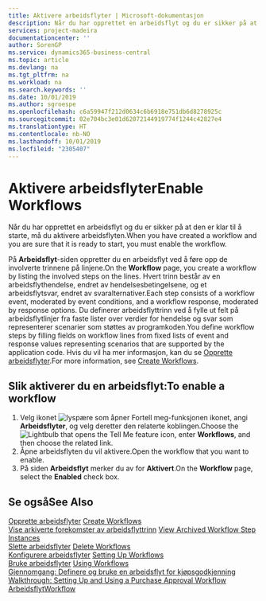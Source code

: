 ```yaml
---
title: Aktivere arbeidsflyter | Microsoft-dokumentasjon
description: Når du har opprettet en arbeidsflyt og du er sikker på at den er klar til å starte, må du aktivere arbeidsflyten.
services: project-madeira
documentationcenter: ''
author: SorenGP
ms.service: dynamics365-business-central
ms.topic: article
ms.devlang: na
ms.tgt_pltfrm: na
ms.workload: na
ms.search.keywords: ''
ms.date: 10/01/2019
ms.author: sgroespe
ms.openlocfilehash: c6a59947f212d0634c6b6918e751db6d8278925c
ms.sourcegitcommit: 02e704bc3e01d62072144919774f1244c42827e4
ms.translationtype: HT
ms.contentlocale: nb-NO
ms.lasthandoff: 10/01/2019
ms.locfileid: "2305407"
---
```

# <a name="enable-workflows"></a><span data-ttu-id="9dd81-103">Aktivere arbeidsflyter</span><span class="sxs-lookup"><span data-stu-id="9dd81-103">Enable Workflows</span></span>
<span data-ttu-id="9dd81-104">Når du har opprettet en arbeidsflyt og du er sikker på at den er klar til å starte, må du aktivere arbeidsflyten.</span><span class="sxs-lookup"><span data-stu-id="9dd81-104">When you have created a workflow and you are sure that it is ready to start, you must enable the workflow.</span></span>  

 <span data-ttu-id="9dd81-105">På **Arbeidsflyt**-siden oppretter du en arbeidsflyt ved å føre opp de involverte trinnene på linjene.</span><span class="sxs-lookup"><span data-stu-id="9dd81-105">On the **Workflow** page, you create a workflow by listing the involved steps on the lines.</span></span> <span data-ttu-id="9dd81-106">Hvert trinn består av en arbeidsflythendelse, endret av hendelsesbetingelsene, og et arbeidsflytsvar, endret av svaralternativer.</span><span class="sxs-lookup"><span data-stu-id="9dd81-106">Each step consists of a workflow event, moderated by event conditions, and a workflow response, moderated by response options.</span></span> <span data-ttu-id="9dd81-107">Du definerer arbeidsflyttrinn ved å fylle ut felt på arbeidsflytlinjer fra faste lister over verdier for hendelse og svar som representerer scenarier som støttes av programkoden.</span><span class="sxs-lookup"><span data-stu-id="9dd81-107">You define workflow steps by filling fields on workflow lines from fixed lists of event and response values representing scenarios that are supported by the application code.</span></span> <span data-ttu-id="9dd81-108">Hvis du vil ha mer informasjon, kan du se [Opprette arbeidsflyter](across-how-to-create-workflows.md).</span><span class="sxs-lookup"><span data-stu-id="9dd81-108">For more information, see [Create Workflows](across-how-to-create-workflows.md).</span></span>  

## <a name="to-enable-a-workflow"></a><span data-ttu-id="9dd81-109">Slik aktiverer du en arbeidsflyt:</span><span class="sxs-lookup"><span data-stu-id="9dd81-109">To enable a workflow</span></span>  
1.  <span data-ttu-id="9dd81-110">Velg ikonet ![lyspære som åpner Fortell meg-funksjonen](media/ui-search/search_small.png "Fortell hva du vil gjøre") ikonet, angi **Arbeidsflyter**, og velg deretter den relaterte koblingen.</span><span class="sxs-lookup"><span data-stu-id="9dd81-110">Choose the ![Lightbulb that opens the Tell Me feature](media/ui-search/search_small.png "Tell me what you want to do") icon, enter **Workflows**, and then choose the related link.</span></span>  
2.  <span data-ttu-id="9dd81-111">Åpne arbeidsflyten du vil aktivere.</span><span class="sxs-lookup"><span data-stu-id="9dd81-111">Open the workflow that you want to enable.</span></span>  
3.  <span data-ttu-id="9dd81-112">På siden **Arbeidsflyt** merker du av for **Aktivert**.</span><span class="sxs-lookup"><span data-stu-id="9dd81-112">On the **Workflow** page, select the **Enabled** check box.</span></span>  

## <a name="see-also"></a><span data-ttu-id="9dd81-113">Se også</span><span class="sxs-lookup"><span data-stu-id="9dd81-113">See Also</span></span>  
 <span data-ttu-id="9dd81-114">[Opprette arbeidsflyter](across-how-to-create-workflows.md) </span><span class="sxs-lookup"><span data-stu-id="9dd81-114">[Create Workflows](across-how-to-create-workflows.md) </span></span>  
 <span data-ttu-id="9dd81-115">[Vise arkiverte forekomster av arbeidsflyttrinn](across-how-to-view-archived-workflow-step-instances.md) </span><span class="sxs-lookup"><span data-stu-id="9dd81-115">[View Archived Workflow Step Instances](across-how-to-view-archived-workflow-step-instances.md) </span></span>  
 <span data-ttu-id="9dd81-116">[Slette arbeidsflyter](across-how-to-delete-workflows.md) </span><span class="sxs-lookup"><span data-stu-id="9dd81-116">[Delete Workflows](across-how-to-delete-workflows.md) </span></span>  
 <span data-ttu-id="9dd81-117">[Konfigurere arbeidsflyter](across-set-up-workflows.md) </span><span class="sxs-lookup"><span data-stu-id="9dd81-117">[Setting Up Workflows](across-set-up-workflows.md) </span></span>  
 <span data-ttu-id="9dd81-118">[Bruke arbeidsflyter](across-use-workflows.md) </span><span class="sxs-lookup"><span data-stu-id="9dd81-118">[Using Workflows](across-use-workflows.md) </span></span>  
 <span data-ttu-id="9dd81-119">[Gjennomgang: Definere og bruke en arbeidsflyt for kjøpsgodkjenning](walkthrough-setting-up-and-using-a-purchase-approval-workflow.md) </span><span class="sxs-lookup"><span data-stu-id="9dd81-119">[Walkthrough: Setting Up and Using a Purchase Approval Workflow](walkthrough-setting-up-and-using-a-purchase-approval-workflow.md) </span></span>  
 [<span data-ttu-id="9dd81-120">Arbeidsflyt</span><span class="sxs-lookup"><span data-stu-id="9dd81-120">Workflow</span></span>](across-workflow.md)   
